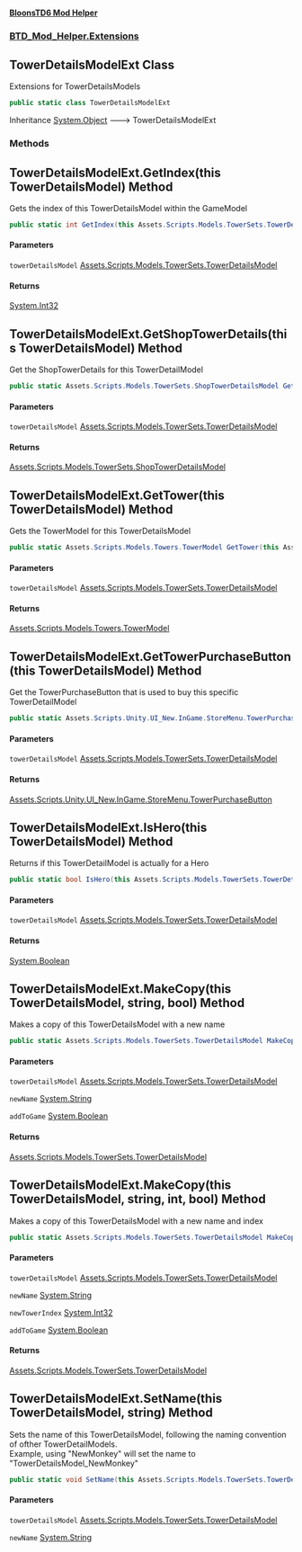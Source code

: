 #### [BloonsTD6 Mod Helper](index.md 'index')
### [BTD_Mod_Helper.Extensions](index.md#BTD_Mod_Helper.Extensions 'BTD_Mod_Helper.Extensions')

## TowerDetailsModelExt Class

Extensions for TowerDetailsModels

```csharp
public static class TowerDetailsModelExt
```

Inheritance [System.Object](https://docs.microsoft.com/en-us/dotnet/api/System.Object 'System.Object') &#129106; TowerDetailsModelExt
### Methods

<a name='BTD_Mod_Helper.Extensions.TowerDetailsModelExt.GetIndex(thisAssets.Scripts.Models.TowerSets.TowerDetailsModel)'></a>

## TowerDetailsModelExt.GetIndex(this TowerDetailsModel) Method

Gets the index of this TowerDetailsModel within the GameModel

```csharp
public static int GetIndex(this Assets.Scripts.Models.TowerSets.TowerDetailsModel towerDetailsModel);
```
#### Parameters

<a name='BTD_Mod_Helper.Extensions.TowerDetailsModelExt.GetIndex(thisAssets.Scripts.Models.TowerSets.TowerDetailsModel).towerDetailsModel'></a>

`towerDetailsModel` [Assets.Scripts.Models.TowerSets.TowerDetailsModel](https://docs.microsoft.com/en-us/dotnet/api/Assets.Scripts.Models.TowerSets.TowerDetailsModel 'Assets.Scripts.Models.TowerSets.TowerDetailsModel')

#### Returns
[System.Int32](https://docs.microsoft.com/en-us/dotnet/api/System.Int32 'System.Int32')

<a name='BTD_Mod_Helper.Extensions.TowerDetailsModelExt.GetShopTowerDetails(thisAssets.Scripts.Models.TowerSets.TowerDetailsModel)'></a>

## TowerDetailsModelExt.GetShopTowerDetails(this TowerDetailsModel) Method

Get the ShopTowerDetails for this TowerDetailModel

```csharp
public static Assets.Scripts.Models.TowerSets.ShopTowerDetailsModel GetShopTowerDetails(this Assets.Scripts.Models.TowerSets.TowerDetailsModel towerDetailsModel);
```
#### Parameters

<a name='BTD_Mod_Helper.Extensions.TowerDetailsModelExt.GetShopTowerDetails(thisAssets.Scripts.Models.TowerSets.TowerDetailsModel).towerDetailsModel'></a>

`towerDetailsModel` [Assets.Scripts.Models.TowerSets.TowerDetailsModel](https://docs.microsoft.com/en-us/dotnet/api/Assets.Scripts.Models.TowerSets.TowerDetailsModel 'Assets.Scripts.Models.TowerSets.TowerDetailsModel')

#### Returns
[Assets.Scripts.Models.TowerSets.ShopTowerDetailsModel](https://docs.microsoft.com/en-us/dotnet/api/Assets.Scripts.Models.TowerSets.ShopTowerDetailsModel 'Assets.Scripts.Models.TowerSets.ShopTowerDetailsModel')

<a name='BTD_Mod_Helper.Extensions.TowerDetailsModelExt.GetTower(thisAssets.Scripts.Models.TowerSets.TowerDetailsModel)'></a>

## TowerDetailsModelExt.GetTower(this TowerDetailsModel) Method

Gets the TowerModel for this TowerDetailsModel

```csharp
public static Assets.Scripts.Models.Towers.TowerModel GetTower(this Assets.Scripts.Models.TowerSets.TowerDetailsModel towerDetailsModel);
```
#### Parameters

<a name='BTD_Mod_Helper.Extensions.TowerDetailsModelExt.GetTower(thisAssets.Scripts.Models.TowerSets.TowerDetailsModel).towerDetailsModel'></a>

`towerDetailsModel` [Assets.Scripts.Models.TowerSets.TowerDetailsModel](https://docs.microsoft.com/en-us/dotnet/api/Assets.Scripts.Models.TowerSets.TowerDetailsModel 'Assets.Scripts.Models.TowerSets.TowerDetailsModel')

#### Returns
[Assets.Scripts.Models.Towers.TowerModel](https://docs.microsoft.com/en-us/dotnet/api/Assets.Scripts.Models.Towers.TowerModel 'Assets.Scripts.Models.Towers.TowerModel')

<a name='BTD_Mod_Helper.Extensions.TowerDetailsModelExt.GetTowerPurchaseButton(thisAssets.Scripts.Models.TowerSets.TowerDetailsModel)'></a>

## TowerDetailsModelExt.GetTowerPurchaseButton(this TowerDetailsModel) Method

Get the TowerPurchaseButton that is used to buy this specific TowerDetailModel

```csharp
public static Assets.Scripts.Unity.UI_New.InGame.StoreMenu.TowerPurchaseButton GetTowerPurchaseButton(this Assets.Scripts.Models.TowerSets.TowerDetailsModel towerDetailsModel);
```
#### Parameters

<a name='BTD_Mod_Helper.Extensions.TowerDetailsModelExt.GetTowerPurchaseButton(thisAssets.Scripts.Models.TowerSets.TowerDetailsModel).towerDetailsModel'></a>

`towerDetailsModel` [Assets.Scripts.Models.TowerSets.TowerDetailsModel](https://docs.microsoft.com/en-us/dotnet/api/Assets.Scripts.Models.TowerSets.TowerDetailsModel 'Assets.Scripts.Models.TowerSets.TowerDetailsModel')

#### Returns
[Assets.Scripts.Unity.UI_New.InGame.StoreMenu.TowerPurchaseButton](https://docs.microsoft.com/en-us/dotnet/api/Assets.Scripts.Unity.UI_New.InGame.StoreMenu.TowerPurchaseButton 'Assets.Scripts.Unity.UI_New.InGame.StoreMenu.TowerPurchaseButton')

<a name='BTD_Mod_Helper.Extensions.TowerDetailsModelExt.IsHero(thisAssets.Scripts.Models.TowerSets.TowerDetailsModel)'></a>

## TowerDetailsModelExt.IsHero(this TowerDetailsModel) Method

Returns if this TowerDetailModel is actually for a Hero

```csharp
public static bool IsHero(this Assets.Scripts.Models.TowerSets.TowerDetailsModel towerDetailsModel);
```
#### Parameters

<a name='BTD_Mod_Helper.Extensions.TowerDetailsModelExt.IsHero(thisAssets.Scripts.Models.TowerSets.TowerDetailsModel).towerDetailsModel'></a>

`towerDetailsModel` [Assets.Scripts.Models.TowerSets.TowerDetailsModel](https://docs.microsoft.com/en-us/dotnet/api/Assets.Scripts.Models.TowerSets.TowerDetailsModel 'Assets.Scripts.Models.TowerSets.TowerDetailsModel')

#### Returns
[System.Boolean](https://docs.microsoft.com/en-us/dotnet/api/System.Boolean 'System.Boolean')

<a name='BTD_Mod_Helper.Extensions.TowerDetailsModelExt.MakeCopy(thisAssets.Scripts.Models.TowerSets.TowerDetailsModel,string,bool)'></a>

## TowerDetailsModelExt.MakeCopy(this TowerDetailsModel, string, bool) Method

Makes a copy of this TowerDetailsModel with a new name

```csharp
public static Assets.Scripts.Models.TowerSets.TowerDetailsModel MakeCopy(this Assets.Scripts.Models.TowerSets.TowerDetailsModel towerDetailsModel, string newName, bool addToGame=false);
```
#### Parameters

<a name='BTD_Mod_Helper.Extensions.TowerDetailsModelExt.MakeCopy(thisAssets.Scripts.Models.TowerSets.TowerDetailsModel,string,bool).towerDetailsModel'></a>

`towerDetailsModel` [Assets.Scripts.Models.TowerSets.TowerDetailsModel](https://docs.microsoft.com/en-us/dotnet/api/Assets.Scripts.Models.TowerSets.TowerDetailsModel 'Assets.Scripts.Models.TowerSets.TowerDetailsModel')

<a name='BTD_Mod_Helper.Extensions.TowerDetailsModelExt.MakeCopy(thisAssets.Scripts.Models.TowerSets.TowerDetailsModel,string,bool).newName'></a>

`newName` [System.String](https://docs.microsoft.com/en-us/dotnet/api/System.String 'System.String')

<a name='BTD_Mod_Helper.Extensions.TowerDetailsModelExt.MakeCopy(thisAssets.Scripts.Models.TowerSets.TowerDetailsModel,string,bool).addToGame'></a>

`addToGame` [System.Boolean](https://docs.microsoft.com/en-us/dotnet/api/System.Boolean 'System.Boolean')

#### Returns
[Assets.Scripts.Models.TowerSets.TowerDetailsModel](https://docs.microsoft.com/en-us/dotnet/api/Assets.Scripts.Models.TowerSets.TowerDetailsModel 'Assets.Scripts.Models.TowerSets.TowerDetailsModel')

<a name='BTD_Mod_Helper.Extensions.TowerDetailsModelExt.MakeCopy(thisAssets.Scripts.Models.TowerSets.TowerDetailsModel,string,int,bool)'></a>

## TowerDetailsModelExt.MakeCopy(this TowerDetailsModel, string, int, bool) Method

Makes a copy of this TowerDetailsModel with a new name and index

```csharp
public static Assets.Scripts.Models.TowerSets.TowerDetailsModel MakeCopy(this Assets.Scripts.Models.TowerSets.TowerDetailsModel towerDetailsModel, string newName, int newTowerIndex, bool addToGame=false);
```
#### Parameters

<a name='BTD_Mod_Helper.Extensions.TowerDetailsModelExt.MakeCopy(thisAssets.Scripts.Models.TowerSets.TowerDetailsModel,string,int,bool).towerDetailsModel'></a>

`towerDetailsModel` [Assets.Scripts.Models.TowerSets.TowerDetailsModel](https://docs.microsoft.com/en-us/dotnet/api/Assets.Scripts.Models.TowerSets.TowerDetailsModel 'Assets.Scripts.Models.TowerSets.TowerDetailsModel')

<a name='BTD_Mod_Helper.Extensions.TowerDetailsModelExt.MakeCopy(thisAssets.Scripts.Models.TowerSets.TowerDetailsModel,string,int,bool).newName'></a>

`newName` [System.String](https://docs.microsoft.com/en-us/dotnet/api/System.String 'System.String')

<a name='BTD_Mod_Helper.Extensions.TowerDetailsModelExt.MakeCopy(thisAssets.Scripts.Models.TowerSets.TowerDetailsModel,string,int,bool).newTowerIndex'></a>

`newTowerIndex` [System.Int32](https://docs.microsoft.com/en-us/dotnet/api/System.Int32 'System.Int32')

<a name='BTD_Mod_Helper.Extensions.TowerDetailsModelExt.MakeCopy(thisAssets.Scripts.Models.TowerSets.TowerDetailsModel,string,int,bool).addToGame'></a>

`addToGame` [System.Boolean](https://docs.microsoft.com/en-us/dotnet/api/System.Boolean 'System.Boolean')

#### Returns
[Assets.Scripts.Models.TowerSets.TowerDetailsModel](https://docs.microsoft.com/en-us/dotnet/api/Assets.Scripts.Models.TowerSets.TowerDetailsModel 'Assets.Scripts.Models.TowerSets.TowerDetailsModel')

<a name='BTD_Mod_Helper.Extensions.TowerDetailsModelExt.SetName(thisAssets.Scripts.Models.TowerSets.TowerDetailsModel,string)'></a>

## TowerDetailsModelExt.SetName(this TowerDetailsModel, string) Method

Sets the name of this TowerDetailsModel, following the naming convention of ofther TowerDetailModels.  
Example, using "NewMonkey" will set the name to "TowerDetailsModel_NewMonkey"

```csharp
public static void SetName(this Assets.Scripts.Models.TowerSets.TowerDetailsModel towerDetailsModel, string newName);
```
#### Parameters

<a name='BTD_Mod_Helper.Extensions.TowerDetailsModelExt.SetName(thisAssets.Scripts.Models.TowerSets.TowerDetailsModel,string).towerDetailsModel'></a>

`towerDetailsModel` [Assets.Scripts.Models.TowerSets.TowerDetailsModel](https://docs.microsoft.com/en-us/dotnet/api/Assets.Scripts.Models.TowerSets.TowerDetailsModel 'Assets.Scripts.Models.TowerSets.TowerDetailsModel')

<a name='BTD_Mod_Helper.Extensions.TowerDetailsModelExt.SetName(thisAssets.Scripts.Models.TowerSets.TowerDetailsModel,string).newName'></a>

`newName` [System.String](https://docs.microsoft.com/en-us/dotnet/api/System.String 'System.String')